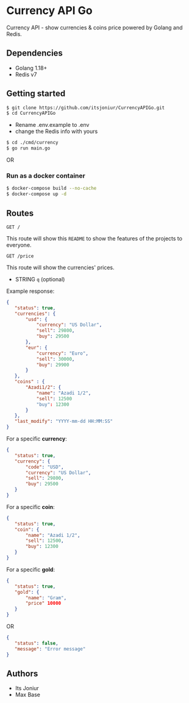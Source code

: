 # Currency API Go

Currency API - show currencies & coins price powered by Golang and Redis.

## Dependencies

- Golang 1.18+
- Redis v7

## Getting started

```bash
$ git clone https://github.com/itsjoniur/CurrencyAPIGo.git
$ cd CurrencyAPIGo
```

- Rename .env.example to .env
- change the Redis info with yours

```bash
$ cd ./cmd/currency
$ go run main.go
```

OR

### Run as a docker container

```bash
$ docker-compose build --no-cache
$ docker-compose up -d
```

## Routes

`GET /`

This route will show this `README` to show the features of the projects to everyone.

`GET /price`

This route will show the currencies' prices.

- STRING `q`  (optional)

Example response:

```json
{
   "status": true,
   "currencies": {
	   "usd": {
		   "currency": "US Dollar",
		   "sell": 29800,
		   "buy": 29500
	   },
	   "eur": {
		   "currency": "Euro",
		   "sell": 30000,
		   "buy": 29900
	   }
   },
   "coins" : {
	   "Azadi1/2": {
		   "name": "Azadi 1/2",
		   "sell": 12500
		   "buy": 12300
	   }
   },
   "last_modify": "YYYY-mm-dd HH:MM:SS"
}
```

For a specific **currency**:

```json
{
   "status": true,
   "currency": {
	   "code": "USD",
	   "currency": "US Dollar",
	   "sell": 29800,
	   "buy": 29500
   }
}  
```

For a specific **coin**:

```json
{
   "status": true,
   "coin": {
	   "name": "Azadi 1/2",
	   "sell": 12500,
	   "buy": 12300
   }
} 
```

For a specific **gold**:

```json
{
   "status": true,
   "gold": {
	   "name": "Gram",
	   "price" 10000
   }
}  
```

OR

```json
{
   "status": false,
   "message": "Error message"
}
```

## Authors

- Its Joniur
- Max Base
